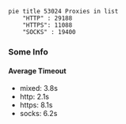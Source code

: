 
```mermaid
pie title 53024 Proxies in list
    "HTTP" : 29188
    "HTTPS": 11088
    "SOCKS" : 19400
```

### Some Info
#### Average Timeout

- mixed: 3.8s
- http: 2.1s
- https: 8.1s
- socks: 6.2s